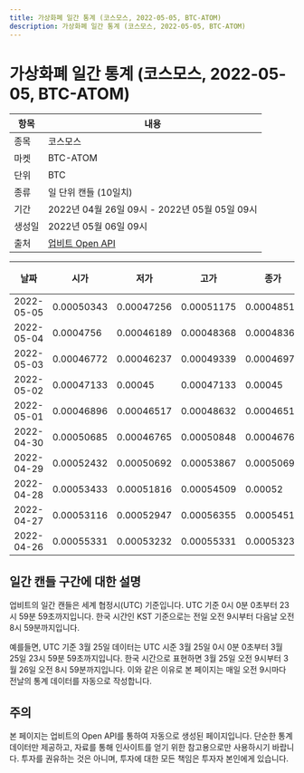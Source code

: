 ```yaml
---
title: 가상화폐 일간 통계 (코스모스, 2022-05-05, BTC-ATOM)
description: 가상화폐 일간 통계 (코스모스, 2022-05-05, BTC-ATOM)
---
```



가상화폐 일간 통계 (코스모스, 2022-05-05, BTC-ATOM)
===

|항목|내용|
|--|--|
|종목|코스모스|
|마켓|BTC-ATOM|
|단위|BTC|
|종류|일 단위 캔들 (10일치)|
|기간|2022년 04월 26일 09시 - 2022년 05월 05일 09시|
|생성일|2022년 05월 06일 09시|
|출처|[업비트 Open API](https://docs.upbit.com)|


|날짜|시가|저가|고가|종가|비고|
|--|--|--|--|--|--|
|2022-05-05|0.00050343|0.00047256|0.00051175|0.00048517|    |
|2022-05-04|0.0004756|0.00046189|0.00048368|0.00048368|    |
|2022-05-03|0.00046772|0.00046237|0.00049339|0.00046975|    |
|2022-05-02|0.00047133|0.00045|0.00047133|0.00045|    |
|2022-05-01|0.00046896|0.00046517|0.00048632|0.00046517|    |
|2022-04-30|0.00050685|0.00046765|0.00050848|0.00046765|    |
|2022-04-29|0.00052432|0.00050692|0.00053867|0.00050692|    |
|2022-04-28|0.00053433|0.00051816|0.00054509|0.00052|    |
|2022-04-27|0.00053116|0.00052947|0.00056355|0.0005451|    |
|2022-04-26|0.00055331|0.00053232|0.00055331|0.00053232|    |


일간 캔들 구간에 대한 설명
---


업비트의 일간 캔들은 세계 협정시(UTC) 기준입니다. 
UTC 기준 0시 0분 0초부터 23시 59분 59초까지입니다. 
한국 시간인 KST 기준으로는 전일 오전 9시부터 다음날 오전 8시 59분까지입니다. 


예를들면, UTC 기준 3월 25일 데이터는 UTC 시준 3월 25일 0시 0분 0초부터 3월 25일 23시 59분 59초까지입니다. 
한국 시간으로 표현하면 3월 25일 오전 9시부터 3월 26일 오전 8시 59분까지입니다. 
이와 같은 이유로 본 페이지는 매일 오전 9시마다 전날의 통계 데이터를 자동으로 작성합니다. 


주의
---


본 페이지는 업비트의 Open API를 통하여 자동으로 생성된 페이지입니다. 
단순한 통계 데이터만 제공하고, 자료를 통해 인사이트를 얻기 위한 참고용으로만 사용하시기 바랍니다. 
투자를 권유하는 것은 아니며, 투자에 대한 모든 책임은 투자자 본인에게 있습니다. 
